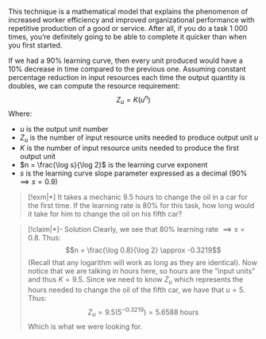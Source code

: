 This technique is a mathematical model that explains the phenomenon of increased worker efficiency and improved organizational performance with repetitive production of a good or service. After all, if you do a task $1\:000$ times, you’re definitely going to be able to complete it quicker than when you first started.

If we had a $90\%$ learning curve, then every unit produced would have a $10\%$ decrease in time compared to the previous one. Assuming constant percentage reduction in input resources each time the output quantity is doubles, we can compute the resource requirement: $$Z_u = K(u^{n})$$Where:
- $u$ is the output unit number
- $Z_u$ is the number of input resource units needed to produce output unit $u$
- $K$ is the number of input resource units needed to produce the first output unit
- $n = \frac{\log s}{\log 2}$ is the learning curve exponent
- $s$ is the learning curve slope parameter expressed as a decimal ($90\% \implies s = 0.9$)

>[!exm|*]
>It takes a mechanic $9.5$ hours to change the oil in a car for the first time. If the learning rate is $80\%$ for this task, how long would it take for him to change the oil on his fifth car?

>[!claim|*]- Solution
>Clearly, we see that $80\%$ learning rate $\implies s= 0.8$. Thus: $$n = \frac{\log 0.8}{\log 2} \approx -0.3219$$
>(Recall that any logarithm will work as long as they are identical). Now notice that we are talking in hours here, so hours are the “input units” and thus $K = 9.5$. Since we need to know $Z_u$ which represents the hours needed to change the oil of the fifth car, we have that $u = 5$. Thus: $$Z_u = 9.5 \left(  5^{-0.3219} \right) = 5.6588 \; \text{hours}$$Which is what we were looking for. 



 